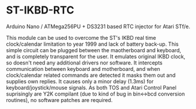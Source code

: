 # ST-IKBD-RTC

Arduino Nano / ATMega256PU + DS3231 based RTC injector for Atari STf/e.

This module can be used to overcome the ST's IKBD real time clock/calendar limitation to year 1999 and lack of battery back-up. This simple circuit can be plugged between the maotherboard and keyboard, and is completely transparent for the user. It emulates original IKBD clock, so doesn't need any additional drivers nor software. It intercepts communication between keyboard and motherboard, and when clock/calendar related commands are detected it masks them out and supplies own replies. It causes only a minor delay (1.3ms) for keyboard/joystick/mouse signals. As both TOS and Atari Control Panel suprisingly are Y2K compilant (due to kind of bug in bin<->bcd conversion routines), no software patches are required.
